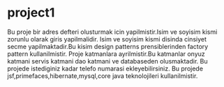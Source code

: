 # project1
Bu proje bir adres defteri olusturmak icin yapilmistir.Isim ve soyisim kismi zorunlu olarak giris yapilmalidir.
Isim ve soyisim kismi disinda cinsiyet secme yapilmaktadir.Bu kisim design patterns prensiblerinden factory pattern kullanilmistir.
Proje katmanlara ayrilmistir.Bu katmanlar onyuz katmani servis katmani dao katmani ve databaseden olusmaktadir.
Bu projede istediginiz kadar telefo numarasi ekleyebilirsiniz.
Bu projede jsf,primefaces,hibernate,mysql,core java teknolojileri kullanilmistir.
